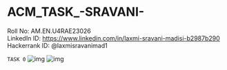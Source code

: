 # ACM_TASK_-SRAVANI-
Roll No: AM.EN.U4RAE23026 <br>
LinkedIn ID: https://www.linkedin.com/in/laxmi-sravani-madisi-b2987b290 <br>
Hackerrank ID: @laxmisravanimad1

```TASK 0```
![img](https://github.com/Sravani5101/ACM_TASK_-SRAVANI-/blob/main/Pictures/Laxmi%20Sravani%20Madisi%20-%20Intermediate%20Machine%20Learning%20(3).png)
![img](https://github.com/Sravani5101/ACM_TASK_-SRAVANI-/blob/main/Pictures/Laxmi%20Sravani%20Madisi%20-%20Intro%20to%20Machine%20Learning.png)
